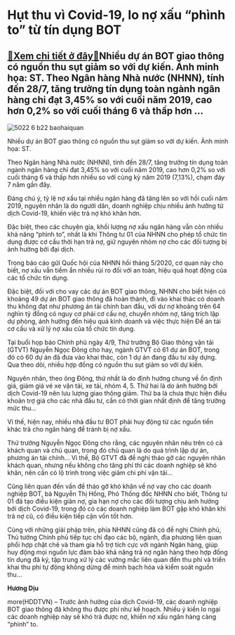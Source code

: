 Hụt thu vì Covid-19, lo nợ xấu “phình to” từ tín dụng BOT
=========================================================

[:gift:Xem chi tiết ở đây:gift:](https://hddtvn.com/hut-thu-vi-covid-19-lo-no-xau-phinh-to-tu-tin-dung-bot/)Nhiều dự án BOT giao thông có nguồn thu sụt giảm so với dự kiến. Ảnh minh họa: ST. Theo Ngân hàng Nhà nước (NHNN), tính đến 28/7, tăng trưởng tín dụng toàn ngành ngân hàng chỉ đạt 3,45% so với cuối năm 2019, cao hơn 0,2% so với cuối tháng 6 và thấp hơn …
--------------------------------------------------------------------------------------------------------------------------------------------------------------------------------------------------------------------------------------------------------------





![5022 6 b22 baohaiquan](https://haiquanonline.com.vn/stores/news_dataimages/hungdn/072019/05/09/in_article/5022_6-b22_Baohaiquan.jpg?rt=20200905133546 "Theo điều khoản đã ký kết của 59 hợp đồng BOT, đến thời điểm này có 37 dự án tới hạn tăng phí 12-18% theo lộ trình.	 Ảnh: ST.")


Nhiều dự án BOT giao thông có nguồn thu sụt giảm so với dự kiến. Ảnh minh họa: ST.



Theo Ngân hàng Nhà nước (NHNN), tính đến 28/7, tăng trưởng tín dụng toàn ngành ngân hàng chỉ đạt 3,45% so với cuối năm 2019, cao hơn 0,2% so với cuối tháng 6 và thấp hơn nhiều so với cùng kỳ năm 2019 (7,13%), chạm đáy 7 năm gần đây.


Đáng chú ý, tỷ lệ nợ xấu tại nhiều ngân hàng đã tăng lên so với hồi cuối năm 2019, nguyên nhân là do người dân, doanh nghiệp chịu nhiều ảnh hưởng từ dịch Covid-19, khiến việc trả nợ khó khăn hơn.


Đặc biệt, theo các chuyên gia, khối lượng nợ xấu ngân hàng vẫn còn nhiều khả năng “phình to”, nhất là khi Thông tư 01 của NHNN cho phép tổ chức tín dụng được cơ cấu thời hạn trả nợ, giữ nguyên nhóm nợ cho các đối tượng bị ảnh hưởng bởi đại dịch.


Trong báo cáo gửi Quốc hội của NHNN hồi tháng 5/2020, cơ quan này cho biết, nợ xấu vẫn tiềm ẩn nhiều rủi ro đối với an toàn, hiệu quả hoạt động của các tổ chức tín dụng.


Đặc biệt, đối với cho vay các dự án BOT giao thông, NHNN cho biết hiện có khoảng 49 dự án BOT giao thông đã hoàn thành, đi vào khai thác có doanh thu không đạt như phương án tài chính ban đầu, với dư nợ khoảng trên 64 nghìn tỷ đồng có nguy cơ phải cơ cấu nợ, chuyển nhóm nợ, tăng trích lập dự phòng, ảnh hưởng đến hiệu quả kinh doanh và việc thực hiện Đề án tái cơ cấu và xử lý nợ xấu của tổ chức tín dụng.


Tại buổi họp báo Chính phủ ngày 4/9, Thứ trưởng Bộ Giao thông vận tải (GTVT) Nguyễn Ngọc Đông cho hay, ngành GTVT có 61 dự án BOT, trong đó có 60 dự án đã đưa vào khai thác, còn 1 dự án đang đầu tư xây dựng. Qua theo dõi, nhiều hợp đồng có nguồn thu sụt giảm so với dự kiến.


Nguyên nhân, theo ông Đông, thứ nhất là do định hướng chung về ổn định giá, giảm giá vé xe vận tải, xe tải, nhóm 4, 5. Thứ hai là do ảnh hưởng bởi dịch Covid-19 nên lưu lượng giao thông giảm. Thứ ba là chưa thực hiện điều khoản trợ giá cho các nhà đầu tư, cần có thời gian nhất định để tăng trưởng mức thu…


Vì thế, hiện nay, nhiều nhà đầu tư BOT phải huy động từ các nguồn tiền khác trả cho ngân hàng để tránh bị nợ xấu.


Thứ trưởng Nguyễn Ngọc Đông cho rằng, các nguyên nhân nêu trên có cả khách quan và chủ quan, trong đó chủ quan là do quá trình lập dự án, phương án tài chính… Vì thế, Bộ GTVT đã đề nghị tháo gỡ các nguyên nhân khách quan, nhưng nếu không cho tăng phí thì các doanh nghiệp sẽ khó khăn, nên cần có lộ trình trong việc giảm chi phí vận tải…


Cũng liên quan đến vấn đề tháo gỡ khó khăn về nợ vay cho các doanh nghiệp BOT, bà Nguyễn Thị Hồng, Phó Thống đốc NHNN cho biết, Thông tư 01 đã tạo điều kiện giãn nợ, gia hạn nợ cho các đối tượng chịu ảnh hưởng bởi dịch Covid-19, trong đó có các doanh nghiệp làm BOT gặp khó khăn khi trả nợ cũ, có điều kiện tiếp cận vốn tốt hơn.


Cùng với những giải pháp trên, phía NHNN cũng đã có đề nghị Chính phủ, Thủ tướng Chính phủ tiếp tục chỉ đạo các bộ, ngành, địa phương liên quan phối hợp chặt chẽ và tham gia hỗ trợ tích cực với ngành Ngân hàng, giúp huy động mọi nguồn lực đảm bảo khả năng trả nợ ngân hàng theo hợp đồng tín dụng đã ký, tập trung xử lý các vướng mắc liên quan đến thu phí và triển khai thu phí tự động không dừng để minh bạch hóa và kiểm soát nguồn thu…




**Hương Dịu**



more(HDDTVN) – Trước ảnh hưởng của dịch Covid-19, các doanh nghiệp BOT giao thông đã không thu được phí như kế hoạch. Nhiều ý kiến lo ngại các doanh nghiệp này sẽ khó trả được nợ, khiến nợ xấu ngân hàng càng “phình” to.

